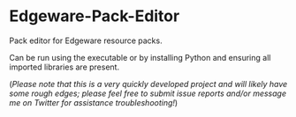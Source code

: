 # Edgeware-Pack-Editor

Pack editor for Edgeware resource packs.

Can be run using the executable or by installing Python and ensuring all imported libraries are present.


(*Please note that this is a very quickly developed project and will likely have some rough edges; please feel free to submit issue reports and/or message me on Twitter for assistance troubleshooting!*)
